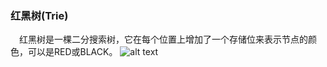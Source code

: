  ### 红黑树(Trie)
 &ensp;&ensp;红黑树是一棵二分搜索树，它在每个位置上增加了一个存储位来表示节点的颜色，可以是RED或BLACK。
 ![alt text](./linkedlist/data-mapper.png "Data Mapper")
